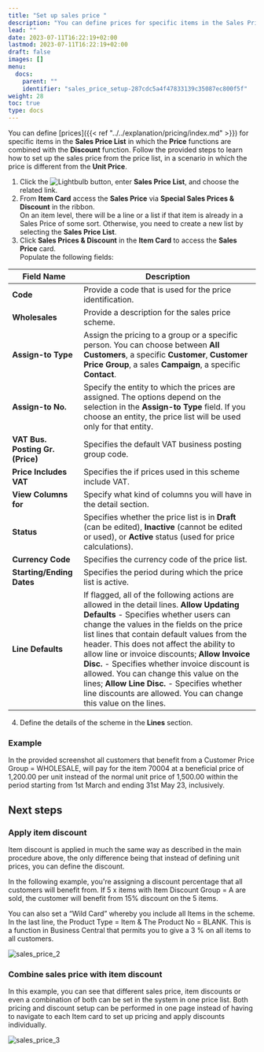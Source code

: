 ```yaml
---
title: "Set up sales price "
description: "You can define prices for specific items in the Sales Price List in which the **Price** functions are combined with the Discount function."
lead: ""
date: 2023-07-11T16:22:19+02:00
lastmod: 2023-07-11T16:22:19+02:00
draft: false
images: []
menu:
  docs:
    parent: ""
    identifier: "sales_price_setup-287cdc5a4f47833139c35087ec800f5f"
weight: 28
toc: true
type: docs
---
```


You can define [prices]({{< ref "../../explanation/pricing/index.md" >}}) for specific items in the **Sales Price List** in which the **Price** functions are combined with the **Discount** function. Follow the provided steps to learn how to set up the sales price from the price list, in a scenario in which the price is different from the **Unit Price**.


1. Click the ![Lightbulb](Lightbulb_icon.PNG) button, enter **Sales Price List**, and choose the related link. 
2. From **Item Card** access the **Sales Price** via **Special Sales Prices & Discount** in the ribbon.      
   On an item level, there will be a line or a list if that item is already in a Sales Price of some sort. Otherwise, you need to create a new list by selecting the **Sales Price List**.
3. Click **Sales Prices & Discount** in the **Item Card** to access the **Sales Price** card.      
   Populate the following fields:

| Field Name      | Description |
| ----------- | ----------- |
| **Code**  | Provide a code that is used for the price identification. | 
| **Wholesales** | Provide a description for the sales price scheme. |
| **Assign-to Type** | Assign the pricing to a group or a specific person. You can choose between **All Customers**, a specific **Customer**, **Customer Price Group**, a sales **Campaign**, a specific **Contact**. |
| **Assign-to No.** | Specify the entity to which the prices are assigned. The options depend on the selection in the **Assign-to Type** field. If you choose an entity, the price list will be used only for that entity. |
| **VAT Bus. Posting Gr. (Price)** | Specifies the default VAT business posting group code. |
| **Price Includes VAT** | Specifies the if prices used in this scheme include VAT. |
| **View Columns for** | Specify what kind of columns you will have in the detail section. |
| **Status** | Specifies whether the price list is in **Draft** (can be edited), **Inactive** (cannot be edited or used), or **Active** status (used for price calculations). |
| **Currency Code** | Specifies the currency code of the price list. |
| **Starting/Ending Dates** | Specifies the period during which the price list is active. |
| **Line Defaults** | If flagged, all of the following actions are allowed in the detail lines. **Allow Updating Defaults** - Specifies whether users can change the values in the fields on the price list lines that contain default values from the header. This does not affect the ability to allow line or invoice discounts; **Allow Invoice Disc.** - Specifies whether invoice discount is allowed. You can change this value on the lines; **Allow Line Disc.** - Specifies whether line discounts are allowed. You can change this value on the lines. |

4. Define the details of the scheme in the **Lines** section.       

### Example

In the provided screenshot all customers that benefit from a Customer Price Group = WHOLESALE, will pay for the item 70004 at a beneficial price of 1,200.00 per unit instead of the normal unit price of 1,500.00 within the period starting from 1st March and ending 31st May 23, inclusively. 

## Next steps

### Apply item discount

Item discount is applied in much the same way as described in the main procedure above, the only difference being that instead of defining unit prices, you can define the discount.

In the following example, you're assigning a discount percentage that all customers will benefit from. If 5 x items with Item Discount Group = A are sold, the customer will benefit from 15% discount on the 5 items. 

You can also set a “Wild Card” whereby you include all Items in the scheme. In the last line, the Product Type = Item & The Product No = BLANK. This is a function in Business Central that permits you to give a 3 % on all items to all customers.

![sales_price_2](sales_price_2.PNG)

### Combine sales price with item discount

In this example, you can see that different sales price, item discounts or even a combination of both can be set in the system in one price list. 
Both pricing and discount setup can be performed in one page instead of having to navigate to each Item card to set up pricing and apply discounts individually. 

![sales_price_3](sales_price_3.PNG)
